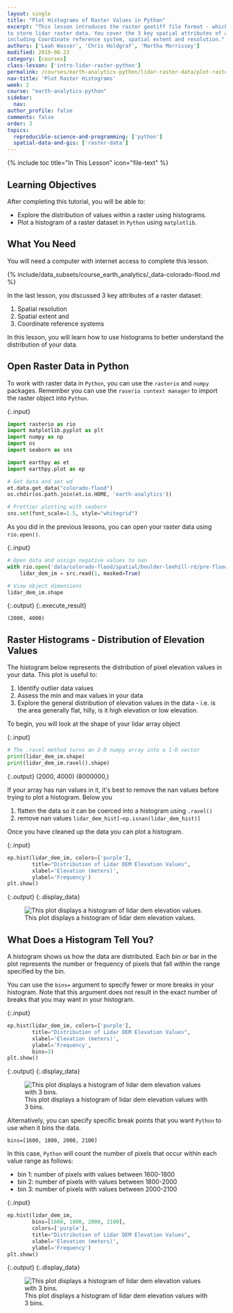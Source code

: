 ```yaml
---
layout: single
title: "Plot Histograms of Raster Values in Python"
excerpt: "This lesson introduces the raster geotiff file format - which is often used
to store lidar raster data. You cover the 3 key spatial attributes of a raster dataset
including Coordinate reference system, spatial extent and resolution."
authors: ['Leah Wasser', 'Chris Holdgraf', 'Martha Morrissey']
modified: 2019-08-23
category: [courses]
class-lesson: ['intro-lidar-raster-python']
permalink: /courses/earth-analytics-python/lidar-raster-data/plot-raster-histograms/
nav-title: 'Plot Raster Histograms'
week: 2
course: "earth-analytics-python"
sidebar:
  nav:
author_profile: false
comments: false
order: 3
topics:
  reproducible-science-and-programming: ['python']
  spatial-data-and-gis: ['raster-data']
---
```

{% include toc title="In This Lesson" icon="file-text" %}

<div class='notice--success' markdown="1">

## <i class="fa fa-graduation-cap" aria-hidden="true"></i> Learning Objectives

After completing this tutorial, you will be able to:

* Explore the distribution of values within a raster using histograms.
* Plot a histogram of a raster dataset in `Python` using `matplotlib`.

## <i class="fa fa-check-square-o fa-2" aria-hidden="true"></i> What You Need

You will need a computer with internet access to complete this lesson.

{% include/data_subsets/course_earth_analytics/_data-colorado-flood.md %}

</div>

In the last lesson, you discussed 3 key attributes of a raster dataset:

1. Spatial resolution
2. Spatial extent and
3. Coordinate reference systems

In this lesson, you will learn how to use histograms to better understand the
distribution of your data.


## Open Raster Data in Python

To work with raster data in `Python`, you can use the `rasterio` and `numpy` packages.
Remember you can use the `raserio context manager` to import the raster object into `Python`.


{:.input}
```python
import rasterio as rio
import matplotlib.pyplot as plt
import numpy as np
import os
import seaborn as sns

import earthpy as et
import earthpy.plot as ep

# Get data and set wd
et.data.get_data("colorado-flood")
os.chdir(os.path.join(et.io.HOME, 'earth-analytics'))

# Prettier plotting with seaborn
sns.set(font_scale=1.5, style="whitegrid")
```


As you did in the previous lessons, you can open your raster data using `rio.open()`.

{:.input}
```python
# Open data and assign negative values to nan
with rio.open('data/colorado-flood/spatial/boulder-leehill-rd/pre-flood/lidar/pre_DTM.tif') as src:
    lidar_dem_im = src.read(1, masked=True)

# View object dimensions
lidar_dem_im.shape
```

{:.output}
{:.execute_result}



    (2000, 4000)






## Raster Histograms - Distribution of Elevation Values


The histogram below represents the distribution of pixel elevation values in your
data. This plot is useful to:

1. Identify outlier data values
2. Assess the min and max values in your data
3. Explore the general distribution of elevation values in the data - i.e. is the area generally flat, hilly, is it high elevation or low elevation.

To begin, you will look at the shape of your lidar array object

{:.input}
```python
# The .ravel method turns an 2-D numpy array into a 1-D vector
print(lidar_dem_im.shape)
print(lidar_dem_im.ravel().shape)
```

{:.output}
    (2000, 4000)
    (8000000,)



If your array has nan values in it, it's best to remove the nan values before trying to plot a histogram.
Below you

1. flatten the data so it can be coerced into a histogram using `.ravel()`
2. remove nan values `lidar_dem_hist[~np.isnan(lidar_dem_hist)]`



Once you have cleaned up the data you can plot a histogram.

{:.input}
```python
ep.hist(lidar_dem_im, colors=['purple'],
        title="Distribution of Lidar DEM Elevation Values",
        xlabel='Elevation (meters)',
        ylabel='Frequency')
plt.show()
```

{:.output}
{:.display_data}

<figure>

<img src = "{{ site.url }}/images/courses/earth-analytics-python/02-intro-to-lidar-and-raster/lidar-raster-intro/2018-02-05-raster03-plot-raster-histograms/2018-02-05-raster03-plot-raster-histograms_12_0.png" alt = "This plot displays a histogram of lidar dem elevation values.">
<figcaption>This plot displays a histogram of lidar dem elevation values.</figcaption>

</figure>





## What Does a Histogram Tell You?

A histogram shows us how the data are distributed. Each bin or bar in the plot
represents the number or frequency of pixels that fall within the range specified
by the bin.

You can use the `bins=` argument to specify fewer or more breaks in your histogram.
Note that this argument does not result in the exact number of breaks that you may
want in your histogram.


{:.input}
```python
ep.hist(lidar_dem_im, colors=['purple'],
        title="Distribution of Lidar DEM Elevation Values",
        xlabel='Elevation (meters)',
        ylabel='Frequency',
        bins=3)
plt.show()
```

{:.output}
{:.display_data}

<figure>

<img src = "{{ site.url }}/images/courses/earth-analytics-python/02-intro-to-lidar-and-raster/lidar-raster-intro/2018-02-05-raster03-plot-raster-histograms/2018-02-05-raster03-plot-raster-histograms_14_0.png" alt = "This plot displays a histogram of lidar dem elevation values with 3 bins.">
<figcaption>This plot displays a histogram of lidar dem elevation values with 3 bins.</figcaption>

</figure>




Alternatively, you can specify specific break points that you want `Python` to use when it
bins the data.

`bins=[1600, 1800, 2000, 2100]`

In this case, `Python` will count the number of pixels that occur within each value range
as follows:

* bin 1: number of pixels with values between 1600-1800
* bin 2: number of pixels with values between 1800-2000
* bin 3: number of pixels with values between 2000-2100


{:.input}
```python
ep.hist(lidar_dem_im, 
        bins=[1600, 1800, 2000, 2100], 
        colors=['purple'],
        title="Distribution of Lidar DEM Elevation Values",
        xlabel='Elevation (meters)',
        ylabel='Frequency')
plt.show()
```

{:.output}
{:.display_data}

<figure>

<img src = "{{ site.url }}/images/courses/earth-analytics-python/02-intro-to-lidar-and-raster/lidar-raster-intro/2018-02-05-raster03-plot-raster-histograms/2018-02-05-raster03-plot-raster-histograms_16_0.png" alt = "This plot displays a histogram of lidar dem elevation values with 3 bins.">
<figcaption>This plot displays a histogram of lidar dem elevation values with 3 bins.</figcaption>

</figure>



